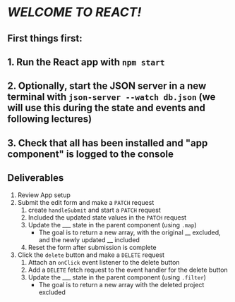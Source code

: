 # *WELCOME TO REACT!*

## First things first:
## 1. Run the React app with `npm start`
## 2. Optionally, start the JSON server in a new terminal with `json-server --watch db.json` (we will use this during the state and events and following lectures)
## 3. Check that all has been installed and "app component" is logged to the console

## Deliverables

1. Review App setup
2. Submit the edit form and make a `PATCH` request
	1. create `handleSubmit` and start a `PATCH` request
	2. Included the updated state values in the `PATCH` request
	3. Update the ___ state in the parent component (using `.map`)
		- The goal is to return a new array, with the original __ excluded, and the newly updated __ included
	4. Reset the form after submission is complete 
4. Click the `delete` button and make a `DELETE` request
	1. Attach an `onClick` event listener to the delete button
	2. Add a `DELETE` fetch request to the event handler for the delete button
	3. Update the ___ state in the parent component (using `.filter`)
		- The goal is to return a new array with the deleted project excluded 